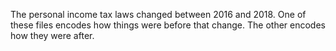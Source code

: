 The personal income tax laws changed between 2016 and 2018.
One of these files encodes how things were before that change.
The other encodes how they were after.
